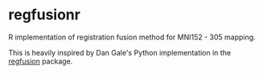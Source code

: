 # regfusionr
R implementation of registration fusion method for MNI152 - 305 mapping.

This is heavily inspired by Dan Gale's Python implementation in the [regfusion](https://github.com/danjgale/reg-fusion) package.

   
